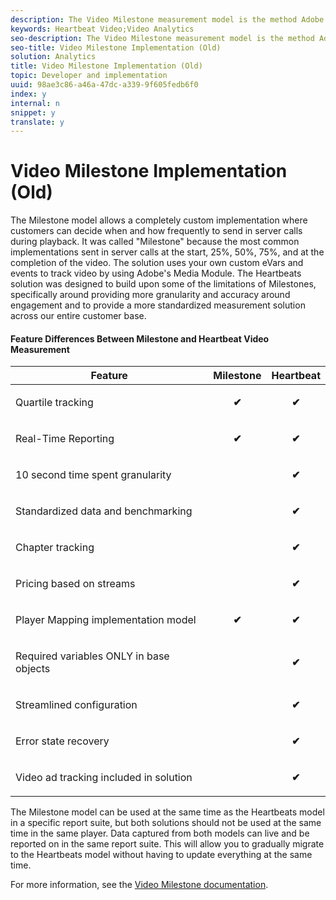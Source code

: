 ```yaml
---
description: The Video Milestone measurement model is the method Adobe supported to track video prior to the newer Heartbeats method. This has since been replaced by the Video Analytics (Heartbeats) model.
keywords: Heartbeat Video;Video Analytics
seo-description: The Video Milestone measurement model is the method Adobe supported to track video prior to the newer Heartbeats method. This has since been replaced by the Video Analytics (Heartbeats) model.
seo-title: Video Milestone Implementation (Old)
solution: Analytics
title: Video Milestone Implementation (Old)
topic: Developer and implementation
uuid: 98ae3c86-a46a-47dc-a339-9f605fedb6f0
index: y
internal: n
snippet: y
translate: y
---
```


# Video Milestone Implementation (Old)

The Milestone model allows a completely custom implementation where customers can decide when and how frequently to send in server calls during playback. It was called "Milestone" because the most common implementations sent in server calls at the start, 25%, 50%, 75%, and at the completion of the video. The solution uses your own custom eVars and events to track video by using Adobe's Media Module. The Heartbeats solution was designed to build upon some of the limitations of Milestones, specifically around providing more granularity and accuracy around engagement and to provide a more standardized measurement solution across our entire customer base. 

#### Feature Differences Between Milestone and Heartbeat Video Measurement
<table id="table_1B3C2797AA6F4DBF90166485CD3353C2">  
 <thead> 
  <tr> 
   <th colname="col1" align="center" class="entry"> Feature </th> 
   <th colname="col2" align="center" class="entry"> Milestone </th> 
   <th colname="col3" align="center" class="entry"> Heartbeat </th> 
  </tr> 
 </thead>
 <tbody> 
  <tr> 
   <td colname="col1"> <p>Quartile tracking </p> </td> 
   <td colname="col2" align="center" valign="middle"><b>✔</b> </td> 
   <td colname="col3" align="center" valign="middle"><b>✔</b> </td> 
  </tr> 
  <tr> 
   <td colname="col1"> <p>Real-Time Reporting </p> </td> 
   <td colname="col2" align="center" valign="middle"><b>✔</b> </td> 
   <td colname="col3" align="center" valign="middle"><b>✔</b> </td> 
  </tr> 
  <tr> 
   <td colname="col1"> <p>10 second time spent granularity </p> </td> 
   <td colname="col2" align="center" valign="middle"></td> 
   <td colname="col3" align="center" valign="middle"><b>✔</b> </td> 
  </tr> 
  <tr> 
   <td colname="col1"> <p>Standardized data and benchmarking </p> </td> 
   <td colname="col2" align="center" valign="middle"></td> 
   <td colname="col3" align="center" valign="middle"><b>✔</b> </td> 
  </tr> 
  <tr> 
   <td colname="col1"> <p>Chapter tracking </p> </td> 
   <td colname="col2" align="center" valign="middle"></td> 
   <td colname="col3" align="center" valign="middle"><b>✔</b> </td> 
  </tr> 
  <tr> 
   <td colname="col1"> <p>Pricing based on streams </p> </td> 
   <td colname="col2" align="center"></td> 
   <td colname="col3" valign="middle" align="center"><b>✔</b> </td> 
  </tr> 
  <tr> 
   <td colname="col1"> <p>Player Mapping implementation model </p> </td> 
   <td colname="col2" align="center" valign="middle"><b>✔</b> </td> 
   <td colname="col3" valign="middle" align="center"><b>✔</b> </td> 
  </tr> 
  <tr> 
   <td colname="col1"> <p>Required variables ONLY in base objects </p> </td> 
   <td colname="col2" align="center"></td> 
   <td colname="col3" valign="middle" align="center"><b>✔</b> </td> 
  </tr> 
  <tr> 
   <td colname="col1"> <p>Streamlined configuration </p> </td> 
   <td colname="col2" align="center"></td> 
   <td colname="col3" valign="middle" align="center"><b>✔</b> </td> 
  </tr> 
  <tr> 
   <td colname="col1"> <p>Error state recovery </p> </td> 
   <td colname="col2" align="center"></td> 
   <td colname="col3" align="center" valign="middle"><b>✔</b> </td> 
  </tr> 
  <tr> 
   <td colname="col1"> <p>Video ad tracking included in solution </p> </td> 
   <td colname="col2" align="center"></td> 
   <td colname="col3" valign="middle" align="center"><b>✔</b> </td> 
  </tr> 
 </tbody> 
</table>

The Milestone model can be used at the same time as the Heartbeats model in a specific report suite, but both solutions should not be used at the same time in the same player. Data captured from both models can live and be reported on in the same report suite. This will allow you to gradually migrate to the Heartbeats model without having to update everything at the same time. 

For more information, see the [ Video Milestone documentation](https://marketing.adobe.com/resources/help/en_US/sc/appmeasurement/video/). 
